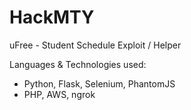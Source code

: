 # HackMTY
uFree - Student Schedule Exploit / Helper 


Languages & Technologies used:
  - Python, Flask, Selenium, PhantomJS
  - PHP, AWS, ngrok
